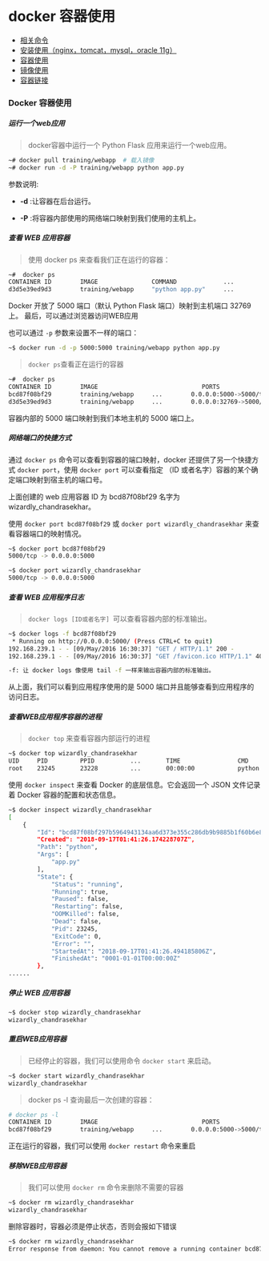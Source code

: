 # docker 容器使用

* [相关命令](./command.md)
* [安装使用（nginx，tomcat，mysql，oracle 11g）](./install.md)
* [容器使用](./container-usage.md)
* [镜像使用](./image-usage.md)
* [容器链接](./container-connection.md)



### Docker 容器使用


##### 运行一个web应用

> docker容器中运行一个 Python Flask 应用来运行一个web应用。

```bash
~# docker pull training/webapp  # 载入镜像
~# docker run -d -P training/webapp python app.py
```

参数说明:

- **-d** :让容器在后台运行。

- **-P** :将容器内部使用的网络端口映射到我们使用的主机上。

##### 查看 WEB 应用容器

> 使用 docker ps 来查看我们正在运行的容器：

```bash
~#  docker ps
CONTAINER ID        IMAGE               COMMAND             ...        PORTS                 
d3d5e39ed9d3        training/webapp     "python app.py"     ...        0.0.0.0:32769->5000/tcp
```

Docker 开放了 5000 端口（默认 Python Flask 端口）映射到主机端口 32769 上。
最后，可以通过浏览器访问WEB应用

也可以通过 `-p` 参数来设置不一样的端口：

```bash
~$ docker run -d -p 5000:5000 training/webapp python app.py
```

> `docker ps`查看正在运行的容器

```bash
~#  docker ps
CONTAINER ID        IMAGE                             PORTS                     NAMES
bcd87f08bf29        training/webapp     ...        0.0.0.0:5000->5000/tcp    wizardly_chandrasekhar
d3d5e39ed9d3        training/webapp     ...        0.0.0.0:32769->5000/tcp   xenodochial_hoov
```

容器内部的 5000 端口映射到我们本地主机的 5000 端口上。

##### 网络端口的快捷方式

通过 `docker ps` 命令可以查看到容器的端口映射，docker 还提供了另一个快捷方式 `docker port`，使用 `docker port` 可以查看指定 （ID 或者名字）容器的某个确定端口映射到宿主机的端口号。

上面创建的 web 应用容器 ID 为 bcd87f08bf29 名字为 wizardly_chandrasekhar。

使用 `docker port bcd87f08bf29` 或 `docker port wizardly_chandrasekhar` 来查看容器端口的映射情况。

```bash
~$ docker port bcd87f08bf29
5000/tcp -> 0.0.0.0:5000

~$ docker port wizardly_chandrasekhar
5000/tcp -> 0.0.0.0:5000
```

##### 查看 WEB 应用程序日志

> `docker logs [ID或者名字] `可以查看容器内部的标准输出。

```bash
~$ docker logs -f bcd87f08bf29
 * Running on http://0.0.0.0:5000/ (Press CTRL+C to quit)
192.168.239.1 - - [09/May/2016 16:30:37] "GET / HTTP/1.1" 200 -
192.168.239.1 - - [09/May/2016 16:30:37] "GET /favicon.ico HTTP/1.1" 404 -

-f: 让 docker logs 像使用 tail -f 一样来输出容器内部的标准输出。
```

从上面，我们可以看到应用程序使用的是 5000 端口并且能够查看到应用程序的访问日志。

##### 查看WEB应用程序容器的进程

> `docker top` 来查看容器内部运行的进程

```bash
~$ docker top wizardly_chandrasekhar
UID     PID         PPID          ...       TIME                CMD
root    23245       23228         ...       00:00:00            python app.py
```

使用 `docker inspect` 来查看 Docker 的底层信息。它会返回一个 JSON 文件记录着 Docker 容器的配置和状态信息。

```bash
~$ docker inspect wizardly_chandrasekhar
[
    {
        "Id": "bcd87f08bf297b5964943134aa6d373e355c286db9b9885b1f60b6e8f82b2b85",
        "Created": "2018-09-17T01:41:26.174228707Z",
        "Path": "python",
        "Args": [
            "app.py"
        ],
        "State": {
            "Status": "running",
            "Running": true,
            "Paused": false,
            "Restarting": false,
            "OOMKilled": false,
            "Dead": false,
            "Pid": 23245,
            "ExitCode": 0,
            "Error": "",
            "StartedAt": "2018-09-17T01:41:26.494185806Z",
            "FinishedAt": "0001-01-01T00:00:00Z"
        },
......
```

##### 停止 WEB 应用容器

```bash
~$ docker stop wizardly_chandrasekhar   
wizardly_chandrasekhar
```

##### 重启WEB应用容器

> 已经停止的容器，我们可以使用命令 `docker start` 来启动。

```bash
~$ docker start wizardly_chandrasekhar
wizardly_chandrasekhar
```

> docker ps -l 查询最后一次创建的容器：

```bash 
# docker ps -l 
CONTAINER ID        IMAGE                             PORTS                     NAMES
bcd87f08bf29        training/webapp     ...        0.0.0.0:5000->5000/tcp    wizardly_chandrasekhar
```

正在运行的容器，我们可以使用 `docker restart` 命令来重启

##### 移除WEB应用容器

> 我们可以使用 `docker rm` 命令来删除不需要的容器

```bash
~$ docker rm wizardly_chandrasekhar  
wizardly_chandrasekhar
```

删除容器时，容器必须是停止状态，否则会报如下错误

```bash
~$ docker rm wizardly_chandrasekhar
Error response from daemon: You cannot remove a running container bcd87f08bf297b5964943134aa6d373e355c286db9b9885b1f60b6e8f82b2b85. Stop the container before attempting removal or force remove
```
